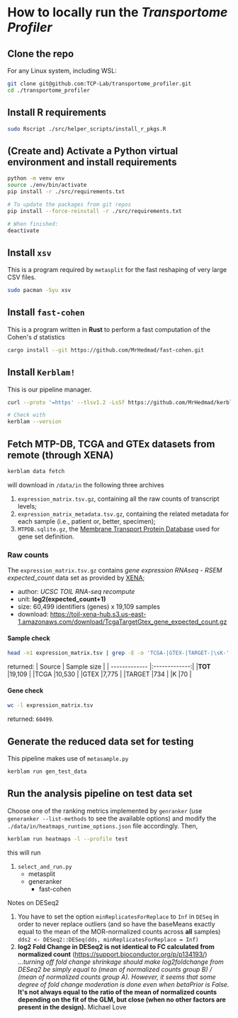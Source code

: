 # How to locally run the ___Transportome Profiler___

## Clone the repo
For any Linux system, including WSL:
```bash
git clone git@github.com:TCP-Lab/transportome_profiler.git
cd ./transportome_profiler
```

## Install R requirements
```bash
sudo Rscript ./src/helper_scripts/install_r_pkgs.R
```

## (Create and) Activate a Python virtual environment and install requirements
```bash
python -m venv env
source ./env/bin/activate
pip install -r ./src/requirements.txt

# To update the packages from git repos  
pip install --force-reinstall -r ./src/requirements.txt

# When finished:
deactivate
```

## Install `xsv`
This is a program required by `metasplit` for the fast reshaping of very large
CSV files.
```bash
sudo pacman -Syu xsv
```

## Install `fast-cohen`
This is a program written in __Rust__ to perform a fast computation of the
Cohen's _d_ statistics
```bash
cargo install --git https://github.com/MrHedmad/fast-cohen.git
```

## Install `Kerblam!`
This is our pipeline manager.
```bash
curl --proto '=https' --tlsv1.2 -LsSf https://github.com/MrHedmad/kerblam/releases/latest/download/kerblam-installer.sh | sh

# Check with
kerblam --version
```

## Fetch MTP-DB, TCGA and GTEx datasets from remote (through XENA)
```bash
kerblam data fetch
```
will download in `/data/in` the following three archives
1. `expression_matrix.tsv.gz`, containing all the raw counts of transcript
	levels;
1. `expression_matrix_metadata.tsv.gz`, containing the related metadata for each
	sample (i.e., patient or, better, specimen);
1. `MTPDB.sqlite.gz`, the
	[Membrane Transport Protein Database](https://github.com/TCP-Lab/MTP-DB)
	used for gene set definition.

### Raw counts
The `expression_matrix.tsv.gz` contains _gene expression RNAseq - RSEM
expected_count_ data set as provided by [XENA](https://xenabrowser.net/datapages/?dataset=TcgaTargetGtex_gene_expected_count&host=https%3A%2F%2Ftoil.xenahubs.net&removeHub=https%3A%2F%2Fxena.treehouse.gi.ucsc.edu%3A443);
- author: _UCSC TOIL RNA-seq recompute_
- unit: __log2(expected_count+1)__
- size: 60,499 identifiers (genes) x 19,109 samples
- download: https://toil-xena-hub.s3.us-east-1.amazonaws.com/download/TcgaTargetGtex_gene_expected_count.gz

#### Sample check
```bash
head -n1 expression_matrix.tsv | grep -E -o 'TCGA-|GTEX-|TARGET-|\sK-' | wc -l
```
returned:
| Source        | Sample size   |
| ------------- |:-------------:|
|**TOT**        |19,109         |
|TCGA           |10,530         |
|GTEX           |7,775          |
|TARGET         |734            |
|K              |70             |

#### Gene check
```bash
wc -l expression_matrix.tsv
```
returned: `60499`.

## Generate the reduced data set for testing
This pipeline makes use of `metasample.py`
```bash
kerblam run gen_test_data
```

## Run the analysis pipeline on test data set
Choose one of the ranking metrics implemented by `genranker` (use
`generanker --list-methods` to see the available options) and modify the
`./data/in/heatmaps_runtime_options.json` file accordingly. Then,
```bash
kerblam run heatmaps -l --profile test
```
this will run
1. `select_and_run.py`
	- metasplit
	- generanker
		- fast-cohen








Notes on DESeq2

1. You have to set the option `minReplicatesForReplace` to `Inf` in `DESeq` in
	order to never replace outliers (and so have the baseMeans exactly equal to
	the mean of the MOR-normalized counts across **all** samples)
	`dds2 <- DESeq2::DESeq(dds, minReplicatesForReplace = Inf)`
1. **log2 Fold Change in DESeq2 is not identical to FC calculated from
	normalized count** (https://support.bioconductor.org/p/p134193/)
	_...turning off fold change shrinkage should make log2foldchange from
	DESeq2 be simply equal to (mean of normalized counts group B) / (mean of
	normalized counts group A). However, it seems that some degree of fold
	change moderation is done even when betaPrior is False._
	**It's not always equal to the ratio of the mean of normalized counts
	depending on the fit of the GLM, but close (when no other factors are
	present in the design).** Michael Love
